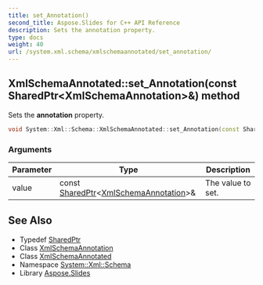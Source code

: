 ```yaml
---
title: set_Annotation()
second_title: Aspose.Slides for C++ API Reference
description: Sets the annotation property.
type: docs
weight: 40
url: /system.xml.schema/xmlschemaannotated/set_annotation/
---
```

## XmlSchemaAnnotated::set_Annotation(const SharedPtr\<XmlSchemaAnnotation\>\&) method


Sets the **annotation** property.

```cpp
void System::Xml::Schema::XmlSchemaAnnotated::set_Annotation(const SharedPtr<XmlSchemaAnnotation> &value)
```


### Arguments

| Parameter | Type | Description |
| --- | --- | --- |
| value | const [SharedPtr](../../../system/sharedptr/)\<[XmlSchemaAnnotation](../../xmlschemaannotation/)\>\& | The value to set. |

## See Also

* Typedef [SharedPtr](../../../system/sharedptr/)
* Class [XmlSchemaAnnotation](../../xmlschemaannotation/)
* Class [XmlSchemaAnnotated](../)
* Namespace [System::Xml::Schema](../../)
* Library [Aspose.Slides](../../../)